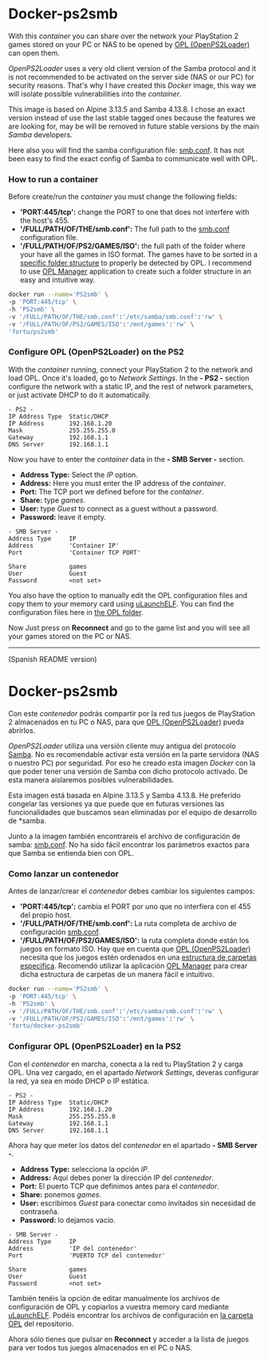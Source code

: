 
# Docker-ps2smb

With this *container* you can share over the network your PlayStation 2 games stored on your PC or NAS to be opened by [OPL (OpenPS2Loader)](https://github.com/ps2homebrew/Open-PS2-Loader) can open them.

*OpenPS2Loader* uses a very old client version of the Samba protocol and it is not recommended to be activated on the server side (NAS or our PC) for security reasons. That's why I have created this *Docker* image, this way we will isolate possible vulnerabilities into the *container*.

This image is based on Alpine 3.13.5 and Samba 4.13.8. I chose an exact version instead of use the last stable tagged ones because the features we are looking for, may be will be removed in future stable versions by the main *Samba* developers.

Here also you will find the samba configuration file: [smb.conf](smb.conf). It has not been easy to find the exact config of Samba to communicate well with OPL.

### How to run a container

Before create/run the *container* you must change the following fields:

* **'PORT:445/tcp':** change the PORT to one that does not interfere with the host's 455.
* **'/FULL/PATH/OF/THE/smb.conf':** The full path to the [smb.conf](smb.conf) configuration file.
* **'/FULL/PATH/OF/PS2/GAMES/ISO':** the full path of the folder where your have  all the games in ISO format. The games have to be sorted in a [specific folder structure](https://github.com/ps2homebrew/Open-PS2-Loader#how-to-use) to properly be detected by OPL. I recommend to use [OPL Manager](https://oplmanager.com/site/) application to create such a folder structure in an easy and intuitive way.

```Bash
docker run --name='PS2smb' \
-p 'PORT:445/tcp' \
-h 'PS2smb' \
-v '/FULL/PATH/OF/THE/smb.conf':'/etc/samba/smb.conf':'rw' \
-v '/FULL/PATH/OF/PS2/GAMES/ISO':'/mnt/games':'rw' \
'fortu/ps2smb'
```
### Configure OPL (OpenPS2Loader) on the PS2

With the *container* running, connect your PlayStation 2 to the network and load OPL. Once it's loaded, go to *Network Settings*. In the **- PS2 -** section configure the network with a static IP, and the rest of network parameters, or just activate DHCP to do it automatically.

```text
- PS2 -
IP Address Type  Static/DHCP
IP Address       192.168.1.20
Mask             255.255.255.0
Gateway          192.168.1.1
DNS Server       192.168.1.1
```

Now you have to enter the *container* data in the **- SMB Server -** section.

* **Address Type:** Select the *IP* option.
* **Address:** Here you must enter the IP address of the *container*.
* **Port:** The TCP port we defined before for the *container*.
* **Share:** type *games*.
* **User:** type *Guest* to connect as a guest without a password.
* **Password:** leave it empty.

```text
- SMB Server -
Address Type     IP
Address          'Container IP'
Port             'Container TCP PORT'

Share            games
User             Guest
Password         <not set>
```

You also have the option to manually edit the OPL configuration files and copy them to your memory card using [uLaunchELF](http://ps2ulaunchelf.pbworks.com/w/page/19520134/FrontPage). You can find the configuration files here in [the OPL folder](OPL/).

Now Just press on **Reconnect** and go to the game list and you will see all your games stored on the PC or NAS.

---

(Spanish README version)

# Docker-ps2smb

Con este *contenedor* podrás compartir por la red tus juegos de PlayStation 2 almacenados en tu PC o NAS, para que [OPL (OpenPS2Loader)](https://github.com/ps2homebrew/Open-PS2-Loader) pueda abrirlos.

*OpenPS2Loader* utiliza una versión cliente muy antigua del protocolo [Samba](https://es.wikipedia.org/wiki/Samba_(software)). No es recomendable activar esta versión en la parte servidora (NAS o nuestro PC) por seguridad. Por eso he creado esta imagen *Docker* con la que poder tener una versión de Samba con dicho protocolo activado. De esta manera aislaremos posibles vulnerabilidades.

Esta imagen está basada en Alpine 3.13.5 y Samba 4.13.8. He preferido congelar las versiones ya que puede que en futuras versiones las funcionalidades que buscamos sean eliminadas por el equipo de desarrollo de *samba.

Junto a la imagen también encontrareis el archivo de configuración de samba: [smb.conf](smb.conf). No ha sido fácil encontrar los parámetros exactos para que Samba se entienda bien con OPL.

### Como lanzar un contenedor

Antes de lanzar/crear el *contenedor* debes cambiar los siguientes campos:

* **'PORT:445/tcp':** cambia el PORT por uno que no interfiera con el 455 del propio host.
* **'/FULL/PATH/OF/THE/smb.conf':** La ruta completa de archivo de configuración [smb.conf](smb.conf).
* **'/FULL/PATH/OF/PS2/GAMES/ISO':** la ruta completa donde están los juegos en formato ISO. Hay que en cuenta que [OPL (OpenPS2Loader)](https://github.com/ps2homebrew/Open-PS2-Loader) necesita que los juegos estén ordenados en una [estructura de carpetas especifica](https://github.com/ps2homebrew/Open-PS2-Loader#how-to-use). Recomendó utilizar la aplicación [OPL Manager](https://oplmanager.com/site/) para crear dicha estructura de carpetas de un manera fácil e intuitivo.

```Bash
docker run --name='PS2smb' \
-p 'PORT:445/tcp' \
-h 'PS2smb' \
-v '/FULL/PATH/OF/THE/smb.conf':'/etc/samba/smb.conf':'rw' \
-v '/FULL/PATH/OF/PS2/GAMES/ISO':'/mnt/games':'rw' \
'fortu/docker-ps2smb'
```

### Configurar OPL (OpenPS2Loader) en la PS2

Con el *contenedor* en marcha, conecta a la red tu PlayStation 2 y carga OPL. Una vez cargado, en el apartado *Network Settings*, deveras configurar la red, ya sea en modo DHCP o IP estática.

```text
- PS2 -
IP Address Type  Static/DHCP
IP Address       192.168.1.20
Mask             255.255.255.0
Gateway          192.168.1.1
DNS Server       192.168.1.1
```

Ahora hay que meter los datos del *contenedor* en el apartado **- SMB Server -**.

* **Address Type:** selecciona la opción *IP*.
* **Address:** Aquí debes poner la dirección IP del *contenedor*.
* **Port:** El puerto TCP que definimos antes para el *contenedor*.
* **Share:** ponemos *games*.
* **User:** escribimos *Guest* para conectar como invitados sin necesidad de contraseña.
* **Password:** lo dejamos vacío.

```text
- SMB Server -
Address Type     IP
Address          'IP del contenedor'
Port             'PUERTO TCP del contenedor'

Share            games
User             Guest
Password         <not set>
```

También tenéis la opción de editar manualmente los archivos de configuración de OPL y copiarlos a vuestra memory card mediante [uLaunchELF](http://ps2ulaunchelf.pbworks.com/w/page/19520134/FrontPage). Podéis encontrar los archivos de configuración en [la carpeta  OPL](OPL/) del repositorio.

Ahora sólo tienes que pulsar en **Reconnect** y acceder a la lista de juegos para ver todos tus juegos almacenados en el PC o NAS.
